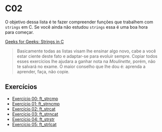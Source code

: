 # C02

O objetivo dessa lista é te fazer compreender funções que trabalhem com `strings` em C. Se você ainda não estudou `strings` essa é uma boa hora para começar.

[Geeks for Geeks: Strings in C](https://www.geeksforgeeks.org/strings-in-c/)

> Basicamente todas as listas visam lhe ensinar algo novo, cabe a você estar ciente deste fato e adaptar-se para evoluir sempre. Copiar todos esses exercícios lhe ajudara a ganhar nota na _Moulinette_, porém, não te salvará no exame. O maior conselho que lhe dou é: aprenda a aprender, faça, não copie.



## Exercícios

- [Exercício 00: ft_strcmp](./ex00/)
- [Exercício 01: ft_strncmp](./ex01/)
- [Exercício 02: ft_strcat](./ex02/)
- [Exercício 03: ft_strncat](./ex03/)
- [Exercício 04: ft_strstr](./ex04/)
- [Exercício 05: ft_strlcat](./ex05/)
